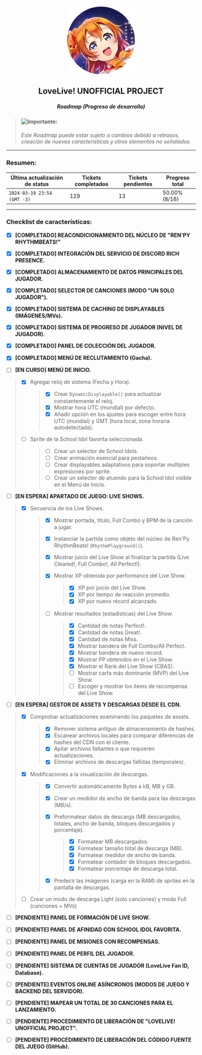 <p align="center">
  <img width="180" height="180" src="https://github.com/CharlieFuu69/RenPy_RhythmBeats/blob/main/icons/llup_icon.png">
</p>

<h2 align="center"> LoveLive! UNOFFICIAL PROJECT </h2>
<h5 align="center"> Roadmap (Progreso de desarrollo) </h5>

> <p align="left">
>    <img align="left" src="https://user-images.githubusercontent.com/77955772/143798585-2a612721-a193-4ec0-af5f-811c6bef6c4c.png"/>
>    <h4>Importante:</h4>
> </p>
>
> _Este Roadmap puede estar sujeto a cambios debido a retrasos, creación de nuevas características y otros elementos no señalados._

---

### Resumen:

| Última actualización de status | Tickets completados | Tickets pendientes | Progreso total |
|---|---|---|---|
| `2024-03-19 23:54 (GMT -3)`| 129 | 13 | 50.00% (8/16) |

---

### Checklist de características:

- [x] **[COMPLETADO] REACONDICIONAMIENTO DEL NÚCLEO DE "REN'PY RHYTHMBEATS!"**

- [x] **[COMPLETADO] INTEGRACIÓN DEL SERVICIO DE DISCORD RICH PRESENCE.**

- [x] **[COMPLETADO] ALMACENAMIENTO DE DATOS PRINCIPALES DEL JUGADOR.**

- [x] **[COMPLETADO] SELECTOR DE CANCIONES (MODO "UN SOLO JUGADOR").**

- [x] **[COMPLETADO] SISTEMA DE CACHING DE DISPLAYABLES (IMÁGENES/MVs).**

- [x] **[COMPLETADO] SISTEMA DE PROGRESO DE JUGADOR (NIVEL DE JUGADOR).**

- [x] **[COMPLETADO] PANEL DE COLECCIÓN DEL JUGADOR.**

- [x] **[COMPLETADO] MENÚ DE RECLUTAMIENTO (Gacha).**

- [ ] **[EN CURSO] MENÚ DE INICIO.**
> - [x] Agregar reloj de sistema (Fecha y Hora).
>   > - [x] Crear `DynamicDisplayable()` para actualizar constantemente el reloj.
>   > - [x] Mostrar hora UTC (mundial) por defecto.
>   > - [x] Añadir opción en los ajustes para escoger entre hora UTC (mundial) y GMT (hora local, zona horaria autodetectada).
>
> - [ ] Sprite de la School Idol favorita seleccionada.
>   > - [ ] Crear un selector de School Idols.
>   > - [ ] Crear animación esencial para pestañeos.
>   > - [ ] Crear displayables adaptativos para soportar multiples expresiones por sprite.
>   > - [ ] Crear un selector de atuendo para la School Idol visible en el Menú de Inicio.


- [ ] **[EN ESPERA] APARTADO DE JUEGO: LIVE SHOWS.**
> - [x] Secuencia de los Live Shows.
>   > - [x] Mostrar portada, título, Full Combo y BPM de la canción a jugar.
>   > - [x] Instanciar la partida como objeto del núcleo de Ren'Py RhythmBeats! (`RhythmPlayground()`).
>   > - [x] Mostrar juicio del Live Show al finalizar la partida (Live Cleared!, Full Combo!, All Perfect!).
>   > - [x] Mostrar XP obtenida por performance del Live Show.
>   >   > - [x] XP por juicio del Live Show.
>   >   > - [x] XP por tiempo de reacción promedio.
>   >   > - [x] XP por nuevo récord alcanzado.
>   >
>   > - [ ] Mostrar resultados (estadísticas) del Live Show.
>   >   > - [x] Cantidad de notas Perfect!.
>   >   > - [x] Cantidad de notas Great!.
>   >   > - [x] Cantidad de notas Miss.
>   >   > - [x] Mostrar bandera de Full Combo/All Perfect.
>   >   > - [x] Mostrar bandera de nuevo récord.
>   >   > - [x] Mostrar PP obtenidos en el Live Show.
>   >   > - [x] Mostrar el Rank del Live Show (CBAS).
>   >   > - [ ] Mostrar carta más dominante (MVP) del Live Show.
>   >   > - [ ] Escoger y mostrar los ítems de recompensa del Live Show.


- [ ] **[EN ESPERA] GESTOR DE ASSETS Y DESCARGAS DESDE EL CDN.**
> - [x] Comprobar actualizaciones examinando los paquetes de assets.
>   > - [x] Remover sistema antiguo de almacenamiento de hashes.
>   > - [x] Escanear archivos locales para comparar diferencias de hashes del CDN con el cliente.
>   > - [x] Apilar archivos faltantes o que requieren actualizaciones.
>   > - [x] Eliminar archivos de descargas fallidas (temporales).  
>
> - [x] Modificaciones a la visualización de descargas.
>   > - [x] Convertir automáticamente Bytes a kB, MB y GB.
>   > - [x] Crear un medidor de ancho de banda para las descargas (MB/s).
>   > - [x] Preformatear datos de descarga (MB descargados, totales, ancho de banda, bloques descargados y porcentaje).
>   >   > - [x] Formatear MB descargados.
>   >   > - [x] Formatear tamaño total de descarga (MB).
>   >   > - [x] Formatear medidor de ancho de banda.
>   >   > - [x] Formatear contador de bloques descargados.
>   >   > - [x] Formatear porcentaje de descarga total.
>   >
>   > - [x] Predecir las imágenes (carga en la RAM) de sprites en la pantalla de descargas.
>
> - [ ] Crear un modo de descarga Light (solo canciones) y modo Full (canciones + MVs)

- [ ] **[PENDIENTE] PANEL DE FORMACIÓN DE LIVE SHOW.**

- [ ] **[PENDIENTE] PANEL DE AFINIDAD CON SCHOOL IDOL FAVORITA.**

- [ ] **[PENDIENTE] PANEL DE MISIONES CON RECOMPENSAS.**

- [ ] **[PENDIENTE] PANEL DE PERFIL DEL JUGADOR.**

- [ ] **[PENDIENTE] SISTEMA DE CUENTAS DE JUGADOR (LoveLive Fan ID, Database).**

- [ ] **[PENDIENTE] EVENTOS ONLINE ASÍNCRONOS (MODOS DE JUEGO Y BACKEND DEL SERVIDOR).**

- [ ] **[PENDIENTE] MAPEAR UN TOTAL DE 30 CANCIONES PARA EL LANZAMIENTO.**

- [ ] **[PENDIENTE] PROCEDIMIENTO DE LIBERACIÓN DE "LOVELIVE! UNOFFICIAL PROJECT".**

- [ ] **[PENDIENTE] PROCEDIMIENTO DE LIBERACIÓN DEL CÓDIGO FUENTE DEL JUEGO (GitHub).**

